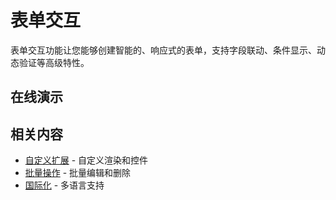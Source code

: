 # 表单交互

表单交互功能让您能够创建智能的、响应式的表单，支持字段联动、条件显示、动态验证等高级特性。

## 在线演示

<demo vue="../demos/curd/advanced/form-interactions.vue" :vueFiles="[
  '../demos/curd/advanced/form-interactions/FieldLinkage.vue',
  '../demos/curd/advanced/form-interactions/ConditionalDisplay.vue',
  '../demos/curd/advanced/form-interactions/DynamicValidation.vue',
  '../demos/curd/advanced/form-interactions/StepsForm.vue',
  '../demos/curd/advanced/form-interactions/DynamicFormItems.vue',
]" />

## 相关内容

- [自定义扩展](./customization) - 自定义渲染和控件
- [批量操作](./batch-operations) - 批量编辑和删除
- [国际化](./internationalization) - 多语言支持